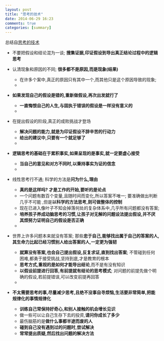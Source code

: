```yaml
---
layout: post
title: "思考的技术"
date: 2014-06-29 16:23
comments: true
categories: [summary]
---
```

总结自[思考的技术](http://book.douban.com/subject/3138847/)

* 不要把假设和结论混为一谈; **搜集证据,印证假设到导出真正结论过程中的逻辑思考**
  
* 认清现象和原因的不同; **很多都不是原因,而是现象(结果)**
  * 在许多个案中,真正的原因只有其中一个,而其他只是这个原因导致的现象;
  * 
  
* **如果发现自己的假设是错的,重新做假设,再次出发就行了**
  * **一直悔恨自己的人生,与固执于错误的假设是一样没有意义的**
  * 
  
* 在提出假设的阶段,真正的成败挑战才登场
  * **解决问题的能力,就是为印证假设不辞辛苦的行动力**
  * **给出的建议中,只要有一个就足够了**
  * 
  
* **逻辑思考的基础在于累积事实,如果呈现的是事实,就一定要虚心接受**
  * **当自己的意见和对方不同时,以秉持事实为证的信念**
  * 
  
* 线性思考行不通; 科学的方法是**问为什么,理由**
  * **真的是这样吗? 才是工作的开始,要听的是论点**
  * 一个问题有数百个变量,且随时间而变化,所以答案不唯一; 要准确做出判断
    几乎不可能 ,但是**以科学的方法思考,则可做整体的控制**
  * 现在已进入像叶子不知会掉落何处的复杂体系中,几乎所有问题都没有答案;
  * **培养孩子养成动脑思考的习惯,让孩子对无解的问题设法提出假设,并不厌其烦努力证明自己的假设是否正确**
  * 
    
*  世界上许多问题本来就没有答案; 那些**忠于自己,能够找出属于自己的答案的人,其生命力比起已经习惯别人给出答案的人,一定更为强韧**
   * **就算没有答案,也会自己提出假设,反复求证,直到找出答案**; 不管碰到任何
     困难,都勇于接受挑战,坚持到底,才是教育的根本
   * **思考方式,重视的是如何才能导出结论**,而不是有没有知识
   * **以假设前提进行回答,有前提就有结论的思考模式**; 对问题的前提先做个明
     确的假设,若前提错误,可以改变前提再回答
   *   
     
*  **不太需要思考的事,尽量减少思考,且绝不没事自寻烦恼,生活要非常简单,把能规律化的事情规律化**
   * **训练自己常保持好奇心,和别人接触的机会增长见识**
   * 做一些可以让自己生存下去的投资,**请问你成长了多少**
   * 最伤脑筋的是**做什么事都半途而废的人**
   * **碰到自己没有遇到过的问题时,尝试解决**
   * **常常提出质疑,然后找出问题的解决方法**
